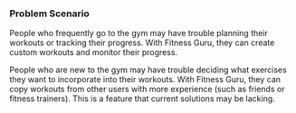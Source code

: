 ### Problem Scenario

People who frequently go to the gym may have trouble planning their workouts or tracking their progress. With Fitness Guru, they can create custom workouts and monitor their progress.

People who are new to the gym may have trouble deciding what exercises they want to incorporate into their workouts. With Fitness Guru, they can copy workouts from other users with more experience (such as friends or fitness trainers). This is a feature that current solutions may be lacking.
